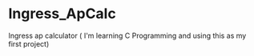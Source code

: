 Ingress_ApCalc
==============

Ingress ap calculator ( I'm learning C Programming and using this as my first project)